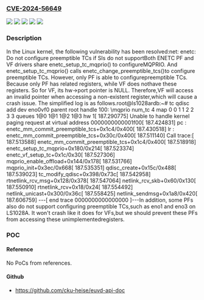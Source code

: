 ### [CVE-2024-56649](https://cve.mitre.org/cgi-bin/cvename.cgi?name=CVE-2024-56649)
![](https://img.shields.io/static/v1?label=Product&message=Linux&color=blue)
![](https://img.shields.io/static/v1?label=Version&message=&color=brightgreen)
![](https://img.shields.io/static/v1?label=Version&message=6.4%20&color=brightgreen)
![](https://img.shields.io/static/v1?label=Version&message=827145392a4aad635b93e5235b7d7fecc2fa31c7%20&color=brightgreen)
![](https://img.shields.io/static/v1?label=Vulnerability&message=n%2Fa&color=blue)

### Description

In the Linux kernel, the following vulnerability has been resolved:net: enetc: Do not configure preemptible TCs if SIs do not supportBoth ENETC PF and VF drivers share enetc_setup_tc_mqprio() to configureMQPRIO. And enetc_setup_tc_mqprio() calls enetc_change_preemptible_tcs()to configure preemptible TCs. However, only PF is able to configurepreemptible TCs. Because only PF has related registers, while VF does nothave these registers. So for VF, its hw->port pointer is NULL. Therefore,VF will access an invalid pointer when accessing a non-existent register,which will cause a crash issue. The simplified log is as follows.root@ls1028ardb:~# tc qdisc add dev eno0vf0 parent root handle 100: \mqprio num_tc 4 map 0 0 1 1 2 2 3 3 queues 1@0 1@1 1@2 1@3 hw 1[  187.290775] Unable to handle kernel paging request at virtual address 0000000000001f00[  187.424831] pc : enetc_mm_commit_preemptible_tcs+0x1c4/0x400[  187.430518] lr : enetc_mm_commit_preemptible_tcs+0x30c/0x400[  187.511140] Call trace:[  187.513588]  enetc_mm_commit_preemptible_tcs+0x1c4/0x400[  187.518918]  enetc_setup_tc_mqprio+0x180/0x214[  187.523374]  enetc_vf_setup_tc+0x1c/0x30[  187.527306]  mqprio_enable_offload+0x144/0x178[  187.531766]  mqprio_init+0x3ec/0x668[  187.535351]  qdisc_create+0x15c/0x488[  187.539023]  tc_modify_qdisc+0x398/0x73c[  187.542958]  rtnetlink_rcv_msg+0x128/0x378[  187.547064]  netlink_rcv_skb+0x60/0x130[  187.550910]  rtnetlink_rcv+0x18/0x24[  187.554492]  netlink_unicast+0x300/0x36c[  187.558425]  netlink_sendmsg+0x1a8/0x420[  187.606759] ---[ end trace 0000000000000000 ]---In addition, some PFs also do not support configuring preemptible TCs,such as eno1 and eno3 on LS1028A. It won't crash like it does for VFs,but we should prevent these PFs from accessing these unimplementedregisters.

### POC

#### Reference
No PoCs from references.

#### Github
- https://github.com/cku-heise/euvd-api-doc

